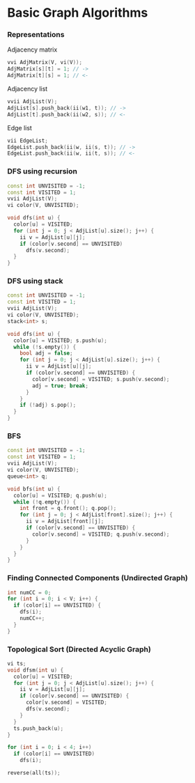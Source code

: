 # Basic Graph Algorithms

### Representations

Adjacency matrix

```c++
vvi AdjMatrix(V, vi(V));
AdjMatrix[s][t] = 1; // ->
AdjMatrix[t][s] = 1; // <-
```

Adjacency list

```c++
vvii AdjList(V);
AdjList[s].push_back(ii(w1, t)); // ->
AdjList[t].push_back(ii(w2, s)); // <-
```

Edge list

```c++
vii EdgeList;
EdgeList.push_back(ii(w, ii(s, t)); // ->
EdgeList.push_back(ii(w, ii(t, s)); // <-
```



### DFS using recursion

```c++
const int UNVISITED = -1;
const int VISITED = 1;
vvii AdjList(V);
vi color(V, UNVISITED);

void dfs(int u) {
  color[u] = VISITED;
  for (int j = 0; j < AdjList[u].size(); j++) {
    ii v = AdjList[u][j];
    if (color[v.second] == UNVISITED)
      dfs(v.second);
  }
}
```

### DFS using stack

```c++
const int UNVISITED = -1;
const int VISITED = 1;
vvii AdjList(V);
vi color(V, UNVISITED);
stack<int> s;

void dfs(int u) {
  color[u] = VISITED; s.push(u);
  while (!s.empty()) {
    bool adj = false;
    for (int j = 0; j < AdjList[u].size(); j++) {
      ii v = AdjList[u][j];
      if (color[v.second] == UNVISITED) {
        color[v.second] = VISITED; s.push(v.second);
        adj = true; break;
      }
    }
    if (!adj) s.pop();
  }
}
```

### BFS

```c++
const int UNVISITED = -1;
const int VISITED = 1;
vvii AdjList(V);
vi color(V, UNVISITED);
queue<int> q;

void bfs(int u) {
  color[u] = VISITED; q.push(u);
  while (!q.empty()) {
    int front = q.front(); q.pop();
    for (int j = 0; j < AdjList[front].size(); j++) {
      ii v = AdjList[front][j];
      if (color[v.second] == UNVISITED) {
        color[v.second] = VISITED; q.push(v.second);
      }
    }
  }
}
```

### Finding Connected Components (Undirected Graph)

```c++
int numCC = 0;
for (int i = 0; i < V; i++) {
  if (color[i] == UNVISITED) {
    dfs(i);
    numCC++;
  }
}
```

### Topological Sort (Directed Acyclic Graph)

```c++
vi ts;
void dfsm(int u) {
  color[u] = VISITED;
  for (int j = 0; j < AdjList[u].size(); j++) {
    ii v = AdjList[u][j];
    if (color[v.second] == UNVISITED) {
      color[v.second] = VISITED;
      dfs(v.second);
    }
  }
  ts.push_back(u);
}

for (int i = 0; i < 4; i++)
  if (color[i] == UNVISITED)
    dfs(i);

reverse(all(ts));
```

